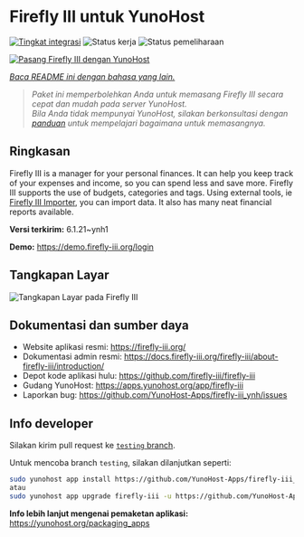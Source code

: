 <!--
N.B.: README ini dibuat secara otomatis oleh <https://github.com/YunoHost/apps/tree/master/tools/readme_generator>
Ini TIDAK boleh diedit dengan tangan.
-->

# Firefly III untuk YunoHost

[![Tingkat integrasi](https://dash.yunohost.org/integration/firefly-iii.svg)](https://ci-apps.yunohost.org/ci/apps/firefly-iii/) ![Status kerja](https://ci-apps.yunohost.org/ci/badges/firefly-iii.status.svg) ![Status pemeliharaan](https://ci-apps.yunohost.org/ci/badges/firefly-iii.maintain.svg)

[![Pasang Firefly III dengan YunoHost](https://install-app.yunohost.org/install-with-yunohost.svg)](https://install-app.yunohost.org/?app=firefly-iii)

*[Baca README ini dengan bahasa yang lain.](./ALL_README.md)*

> *Paket ini memperbolehkan Anda untuk memasang Firefly III secara cepat dan mudah pada server YunoHost.*  
> *Bila Anda tidak mempunyai YunoHost, silakan berkonsultasi dengan [panduan](https://yunohost.org/install) untuk mempelajari bagaimana untuk memasangnya.*

## Ringkasan

Firefly III is a manager for your personal finances. It can help you keep track of your expenses and income, so you can spend less and save more. Firefly III supports the use of budgets, categories and tags. Using external tools, ie [Firefly III Importer](https://github.com/YunoHost-Apps/firefly-iii-di_ynh), you can import data. It also has many neat financial reports available.


**Versi terkirim:** 6.1.21~ynh1

**Demo:** <https://demo.firefly-iii.org/login>

## Tangkapan Layar

![Tangkapan Layar pada Firefly III](./doc/screenshots/imac-complete.png)

## Dokumentasi dan sumber daya

- Website aplikasi resmi: <https://firefly-iii.org/>
- Dokumentasi admin resmi: <https://docs.firefly-iii.org/firefly-iii/about-firefly-iii/introduction/>
- Depot kode aplikasi hulu: <https://github.com/firefly-iii/firefly-iii>
- Gudang YunoHost: <https://apps.yunohost.org/app/firefly-iii>
- Laporkan bug: <https://github.com/YunoHost-Apps/firefly-iii_ynh/issues>

## Info developer

Silakan kirim pull request ke [`testing` branch](https://github.com/YunoHost-Apps/firefly-iii_ynh/tree/testing).

Untuk mencoba branch `testing`, silakan dilanjutkan seperti:

```bash
sudo yunohost app install https://github.com/YunoHost-Apps/firefly-iii_ynh/tree/testing --debug
atau
sudo yunohost app upgrade firefly-iii -u https://github.com/YunoHost-Apps/firefly-iii_ynh/tree/testing --debug
```

**Info lebih lanjut mengenai pemaketan aplikasi:** <https://yunohost.org/packaging_apps>
